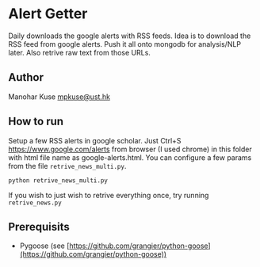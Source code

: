 # Alert Getter

Daily downloads the google alerts with RSS feeds. Idea is to download the RSS feed
from google alerts. Push it all onto mongodb for analysis/NLP later. Also
retrive raw text from those URLs.


## Author
Manohar Kuse <mpkuse@ust.hk>

## How to run
Setup a few RSS alerts in google scholar. Just Ctrl+S  https://www.google.com/alerts from
browser (I used chrome) in this folder with html file name as google-alerts.html.
You can configure a few params from the file `retrive_news_multi.py`.

```
python retrive_news_multi.py
```

If you wish to just wish to retrive everything once, try running `retrive_news.py`


## Prerequisits
- Pygoose (see [https://github.com/grangier/python-goose](https://github.com/grangier/python-goose))

